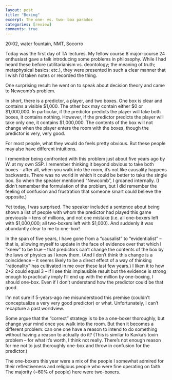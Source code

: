```yaml
---
layout: post
title: "Boxing"
excerpt: The one- vs. two- box paradox
categories: [review]
comments: true
---
```

20:02, water fountain, NMT, Socorro

Today was the first day of TA lectures. My fellow course 8 major-course 24 enthusiast gave a talk introducing some problems in philosophy. While I had heard these before (utilitarianism vs. deontology; the meaning of truth; metaphysical basics; etc.), they were presented in such a clear manner that I wish I’d taken notes or recorded the thing.

One surprising result: he went on to speak about decision theory and came to Newcomb’s problem.

In short, there is a predictor, a player, and two boxes. One box is clear and contains a visible $1,000. The other box may contain either $0 or $1,000,000. In particular, if the predictor predicts the player will take both boxes, it contains nothing. However, if the predictor predicts the player will take only one, it contains $1,000,000. The contents of the box will not change when the player enters the room with the boxes, though the predictor is very, very good.

For most people, what they would do feels pretty obvious. But these people may also have different intuitions.

I remember being confronted with this problem just about five years ago by W. at my own SSP. I remember thinking it beyond obvious to take both boxes – after all, when you walk into the room, it’s not like causality happens backwards. There was no world in which it could be better to take the single box. So when the speaker mentioned “Newcomb”, I groaned internally. (I didn’t remember the formulation of the problem, but I did remember the feeling of confusion and frustration that someone smart could believe the opposite.)

Yet today, I was surprised. The speaker included a sentence about being shown a list of people with whom the predictor had played this game previously – tens of millions, and not one mistake (i.e. all one-boxers left with $1,000,000; all two-boxers left with $1,000). And suddenly it was abundantly clear to me to one-box!

In the span of five years, I have gone from a “causalist” to “evidentialist” – that is, allowing myself to update in the face of evidence over that which I “knew” to be true – that predictors can’t change the contents of the box by the laws of physics as I knew them. (And I don’t think this change is a coincidence – it seems likely to be a direct effect of a way of thinking “rationality” has cultivated in me over these last few years.) I liken it to how 2+2 could equal 3 – if I see this implausible result but the evidence is strong enough to practically imply I’ll end up with the million by one-boxing, I should one-box. Even if I don’t understand how the predictor could be that good.

I’m not sure if 5-years-ago me misunderstood this premise (couldn’t conceptualize a very very good predictor) or what. Unfortunately, I can’t recapture a past worldview.

Some argue that the “correct” strategy is to be a one-boxer thoroughly, but change your mind once you walk into the room. But then it becomes a different problem: can one one have a reason to intend to do something without having a reason to actually do it? (This is similar to Kavka’s toxin problem – for what it’s worth, I think not really. There’s not enough reason for me not to just thoroughly one-box and throw in confusion for the predictor.)

The one-boxers this year were a mix of the people I somewhat admired for their reflectiveness and religious people who were fine operating on faith. The majority (~60% of people) here were two-boxers.

